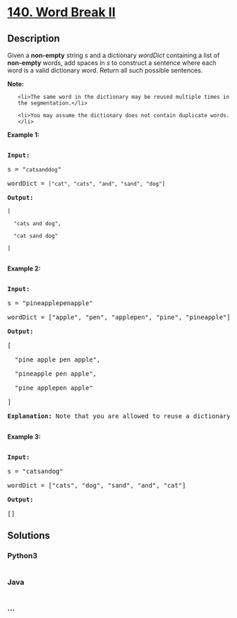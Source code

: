 # [140. Word Break II](https://leetcode.com/problems/word-break-ii)

## Description
<p>Given a <strong>non-empty</strong> string <em>s</em> and a dictionary <em>wordDict</em> containing a list of <strong>non-empty</strong> words, add spaces in <em>s</em> to construct a sentence where each word is a valid dictionary word.&nbsp;Return all such possible sentences.</p>



<p><strong>Note:</strong></p>



<ul>

	<li>The same word in the dictionary may be reused multiple times in the segmentation.</li>

	<li>You may assume the dictionary does not contain duplicate words.</li>

</ul>



<p><strong>Example 1:</strong></p>



<pre>

<strong>Input:

</strong>s = &quot;<code>catsanddog</code>&quot;

wordDict = <code>[&quot;cat&quot;, &quot;cats&quot;, &quot;and&quot;, &quot;sand&quot;, &quot;dog&quot;]</code>

<strong>Output:

</strong><code>[

&nbsp; &quot;cats and dog&quot;,

&nbsp; &quot;cat sand dog&quot;

]</code>

</pre>



<p><strong>Example 2:</strong></p>



<pre>

<strong>Input:

</strong>s = &quot;pineapplepenapple&quot;

wordDict = [&quot;apple&quot;, &quot;pen&quot;, &quot;applepen&quot;, &quot;pine&quot;, &quot;pineapple&quot;]

<strong>Output:

</strong>[

&nbsp; &quot;pine apple pen apple&quot;,

&nbsp; &quot;pineapple pen apple&quot;,

&nbsp; &quot;pine applepen apple&quot;

]

<strong>Explanation:</strong> Note that you are allowed to reuse a dictionary word.

</pre>



<p><strong>Example 3:</strong></p>



<pre>

<strong>Input:

</strong>s = &quot;catsandog&quot;

wordDict = [&quot;cats&quot;, &quot;dog&quot;, &quot;sand&quot;, &quot;and&quot;, &quot;cat&quot;]

<strong>Output:

</strong>[]</pre>




## Solutions


<!-- tabs:start -->

### **Python3**

```python

```

### **Java**

```java

```

### **...**
```

```

<!-- tabs:end -->